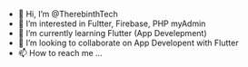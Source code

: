- 👋 Hi, I’m @TherebinthTech
- 👀 I’m interested in Fultter, Firebase, PHP myAdmin
- 🌱 I’m currently learning Flutter (App Develepment)
- 💞️ I’m looking to collaborate on App Developent with Flutter
- 📫 How to reach me ...

<!---
TherebinthTech/TherebinthTech is a ✨ special ✨ repository because its `README.md` (this file) appears on your GitHub profile.
You can click the Preview link to take a look at your changes.
--->
